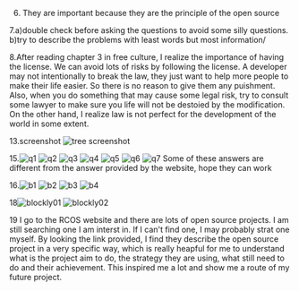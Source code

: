 6. They are important because they are the principle of the open source

7.a)double check before asking the questions to avoid some silly questions.  
  b)try to describe the problems with least words but most information/
  
8.After reading chapter 3 in free culture, I realize the importance of having
  the license. We can avoid lots of risks by following the license. A developer 
  may not intentionally to break the law, they just want to help more people to
  make their life easier. So there is no reason to give them any puishment. Also, 
  when you do something that may cause some legal risk, try to consult some lawyer
  to make sure you life will not be destoied by the modification. On the other
  hand, I realize law is not perfect for the development of the world in some extent.

13.screenshot ![tree screenshot](screenshot.png)

15.![q1](1.png)
![q2](2.png)
![q3](3.png)
![q4](4.png)
![q5](5.png)
![q6](6.png)
![q7](7.png)
Some of these answers are different from the answer provided by the website, hope they can work

16.![b1](b1.png)
![b2](b2.png)
![b3](b3.png)
![b4](b4.png)

18![blockly01](blockly01.png)
![blockly02](blockly02.png)
 
19 I go to the RCOS website and there are lots of open source projects. I am still searching one I am interst in.
If I can't find one, I may probably strat one myself. By looking the link provided, I find they describe the open
source project in a very specific way, which is really heapful for me to understand what is the project aim to do,
the strategy they are using, what still need to do and their achievement. This inspired me a lot and show me a route 
of my future project.
